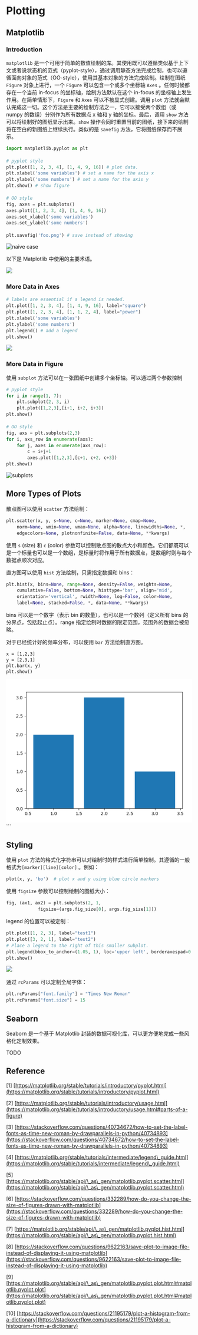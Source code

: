 # Plotting

## Matplotlib

### Introduction

`matplotlib` 是一个可用于简单的数值绘制的库。其使用既可以遵循类似基于上下文或者说状态机的范式（pyplot-style），通过调用静态方法完成绘制，也可以遵循面向对象的范式（OO-style），使用其基本对象的方法完成绘制。绘制在图纸 `Figure` 对象上进行，一个 `Figure` 可以包含一个或多个坐标轴 `Axes` 。任何时候都存在一个当前 in-focus 的坐标轴，绘制方法默认在这个 in-focus 的坐标轴上发生作用。在简单情形下，`Figure` 和 `Axes` 可以不被显式创建。调用 `plot` 方法就会默认完成这一切。这个方法是主要的绘制方法之一，它可以接受两个数组（或 numpy 的数组）分别作为所有数据点 x 轴和 y 轴的坐标。最后，调用 `show` 方法可以将绘制好的图纸显示出来。`show` 操作会同时重置当前的图纸，接下来的绘制将在空白的新图纸上继续执行。类似的是 `savefig` 方法，它将图纸保存而不展示。

```python
import matplotlib.pyplot as plt

# pyplot style
plt.plot([1, 2, 3, 4], [1, 4, 9, 16]) # plot data. 
plt.xlabel('some variables') # set a name for the axis x
plt.ylabel('some numbers') # set a name for the axis y
plt.show() # show figure

# OO style
fig, axes = plt.subplots()
axes.plot([1, 2, 3, 4], [1, 4, 9, 16])
axes.set_xlabel('some variables')
axes.set_ylabel('some numbers')

plt.savefig('foo.png') # save instead of showing
```

![naive case](<../../.gitbook/assets/image (3).png>)

以下是  Matplotlib 中使用的主要术语。

![](<../../.gitbook/assets/image (2).png>)



### More Data in Axes

```python
# labels are essential if a legend is needed.
plt.plot([1, 2, 3, 4], [1, 4, 9, 16], label="square")
plt.plot([1, 2, 3, 4], [1, 1, 2, 4], label="power")
plt.xlabel('some variables')
plt.ylabel('some numbers')
plt.legend() # add a legend
plt.show()
```

![](../../.gitbook/assets/image.png)

### More Data in Figure

使用 `subplot` 方法可以在一张图纸中创建多个坐标轴。可以通过两个参数控制

```python
# pyplot style
for i in range(1, 7):
    plt.subplot(2, 3, i)
    plt.plot([1,2,3],[i+1, i+2, i+3])
plt.show()

# OO style
fig, axs = plt.subplots(2,3)
for i, axs_row in enumerate(axs):
    for j, axes in enumerate(axs_row):
        c = i+j+1
        axes.plot([1,2,3],[c+1, c+2, c+3])
plt.show()
```

![subplots](<../../.gitbook/assets/image (4).png>)

## More Types of Plots

散点图可以使用 `scatter` 方法绘制：

```python
plt.scatter(x, y, s=None, c=None, marker=None, cmap=None, 
    norm=None, vmin=None, vmax=None, alpha=None, linewidths=None, *, 
    edgecolors=None, plotnonfinite=False, data=None, **kwargs)
```

使用 `s` (size) 和 `c` (color) 参数可以控制散点图的散点大小和颜色。它们都既可以是一个标量也可以是一个数组，是标量时将作用于所有数据点，是数组时则与每个数据点顺次对应。

直方图可以使用 `hist` 方法绘制，只需指定数据和 bins：

```python
plt.hist(x, bins=None, range=None, density=False, weights=None, 
    cumulative=False, bottom=None, histtype='bar', align='mid', 
    orientation='vertical', rwidth=None, log=False, color=None, 
    label=None, stacked=False, *, data=None, **kwargs)
```

bins 可以是一个数字（表示 bin 的数量），也可以是一个数列（定义所有 bins 的分界点，包括起止点）。range 指定绘制时数据的限定范围，范围外的数据会被忽略。

对于已经统计好的频率分布，可以使用 `bar` 方法绘制直方图。

```
x = [1,2,3]
y = [2,3,1]  
plt.bar(x, y)                 
plt.show()
```

![](<../../.gitbook/assets/image (5).png>)\`\`\`

## Styling

使用 `plot` 方法的格式化字符串可以对绘制时的样式进行简单控制。其遵循的一般格式为`[marker][line][color]` 。例如：

```python
plot(x, y, 'bo')  # plot x and y using blue circle markers
```

使用 `figsize` 参数可以控制绘制的图纸大小：

```python
fig, (ax1, ax2) = plt.subplots(2, 1, 
            figsize=(args.fig_size[0], args.fig_size[1]))
```

legend 的位置可以被定制：

```python
plt.plot([1, 2, 3], label="test1")
plt.plot([3, 2, 1], label="test2")
# Place a legend to the right of this smaller subplot.
plt.legend(bbox_to_anchor=(1.05, 1), loc='upper left', borderaxespad=0.)
plt.show()
```

![](<../../.gitbook/assets/image (1).png>)

通过 `rcParams` 可以定制全局字体：

```python
plt.rcParams["font.family"] = "Times New Roman"
plt.rcParams["font.size"] = 15
```

## Seaborn

Seaborn 是一个基于 Matplotlib 封装的数据可视化库，可以更方便地完成一些风格化定制效果。

TODO

## Reference

\[1] [https://matplotlib.org/stable/tutorials/introductory/pyplot.html](https://matplotlib.org/stable/tutorials/introductory/pyplot.html)

\[2] [https://matplotlib.org/stable/tutorials/introductory/usage.html](https://matplotlib.org/stable/tutorials/introductory/usage.html#parts-of-a-figure)

\[3] [https://stackoverflow.com/questions/40734672/how-to-set-the-label-fonts-as-time-new-roman-by-drawparallels-in-python/40734893](https://stackoverflow.com/questions/40734672/how-to-set-the-label-fonts-as-time-new-roman-by-drawparallels-in-python/40734893)

\[4] [https://matplotlib.org/stable/tutorials/intermediate/legend\_guide.html](https://matplotlib.org/stable/tutorials/intermediate/legend\_guide.html)

\[5] [https://matplotlib.org/stable/api/\_as\_gen/matplotlib.pyplot.scatter.html](https://matplotlib.org/stable/api/\_as\_gen/matplotlib.pyplot.scatter.html)

\[6] [https://stackoverflow.com/questions/332289/how-do-you-change-the-size-of-figures-drawn-with-matplotlib](https://stackoverflow.com/questions/332289/how-do-you-change-the-size-of-figures-drawn-with-matplotlib)

\[7] [https://matplotlib.org/stable/api/\_as\_gen/matplotlib.pyplot.hist.html](https://matplotlib.org/stable/api/\_as\_gen/matplotlib.pyplot.hist.html)

\[8] [https://stackoverflow.com/questions/9622163/save-plot-to-image-file-instead-of-displaying-it-using-matplotlib](https://stackoverflow.com/questions/9622163/save-plot-to-image-file-instead-of-displaying-it-using-matplotlib)

\[9] [https://matplotlib.org/stable/api/\_as\_gen/matplotlib.pyplot.plot.html#matplotlib.pyplot.plot](https://matplotlib.org/stable/api/\_as\_gen/matplotlib.pyplot.plot.html#matplotlib.pyplot.plot)

\[10] [https://stackoverflow.com/questions/21195179/plot-a-histogram-from-a-dictionary](https://stackoverflow.com/questions/21195179/plot-a-histogram-from-a-dictionary)


